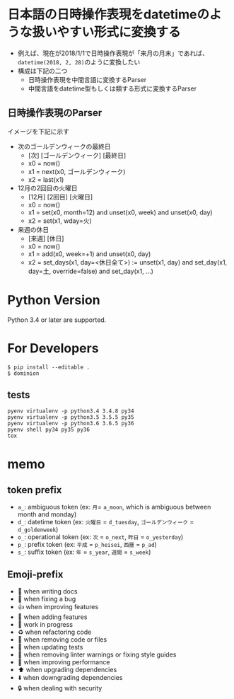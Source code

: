 # 日本語の日時操作表現をdatetimeのような扱いやすい形式に変換する
- 例えば、現在が2018/1/1で日時操作表現が「来月の月末」であれば、`datetime(2018, 2, 28)`のように変換したい
- 構成は下記の二つ
  - 日時操作表現を中間言語に変換するParser
  - 中間言語をdatetime型もしくは類する形式に変換するParser

## 日時操作表現のParser
イメージを下記に示す

- 次のゴールデンウィークの最終日
  - [次] [ゴールデンウィーク] [最終日]
  - x0 = now()
  - x1 = next(x0, ゴールデンウィーク)
  - x2 = last(x1)
- 12月の2回目の火曜日
  - [12月] [2回目] [火曜日]
  - x0 = now()
  - x1 = set(x0, month=12) and unset(x0, week) and unset(x0, day)
  - x2 = set(x1, wday=火)
- 来週の休日
  - [来週] [休日]
  - x0 = now()
  - x1 = add(x0, week=+1) and unset(x0, day)
  - x2 = set_days(x1, day=<休日全て>) := unset(x1, day) and set_day(x1, day=土, override=false) and set_day(x1, ...)

# Python Version
Python 3.4 or later are supported.

# For Developers
```
$ pip install --editable .
$ dominion
```
## tests
```
pyenv virtualenv -p python3.4 3.4.8 py34
pyenv virtualenv -p python3.5 3.5.5 py35
pyenv virtualenv -p python3.6 3.6.5 py36
pyenv shell py34 py35 py36
tox
```

# memo

## token prefix
- `a_`: ambiguous token (ex: `月`= `a_moon`, which is ambiguous between month and monday)
- `d_`: datetime token (ex: `火曜日` = `d_tuesday`, `ゴールデンウィーク` = `d_goldenweek`)
- `o_`: operational token (ex: `次` = `o_next`, `昨日` = `o_yesterday`)
- `p_`: prefix token (ex: `平成` = `p_heisei`, `西暦` = `p_ad`)
- `s_`: suffix token (ex: `年` = `s_year`, `週間` = `s_week`)

## Emoji-prefix
- :memo: when writing docs
- :bug: when fixing a bug
- :+1: when improving features
- :tada: when adding features
- :construction: work in progress
- :recycle: when refactoring code
- :shower: when removing code or files
- :green_heart: when updating tests
- :shirt: when removing linter warnings or fixing style guides
- :rocket: when improving performance
- :arrow_up: when upgrading dependencies
- :arrow_down: when downgrading dependencies
- :lock: when dealing with security
